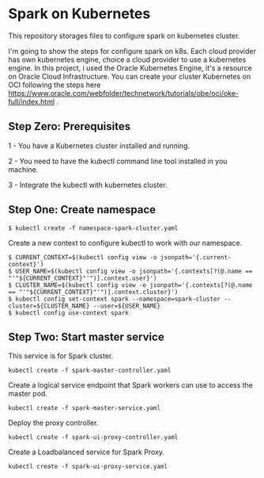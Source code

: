 # Spark on Kubernetes
This repository storages files to configure spark on kubernetes cluster. 

I'm going to show the steps for configure spark on k8s. Each cloud provider has own kubernetes engine, choice a cloud provider to use a kubernetes engine. In this project, i used the Oracle Kubernetes Engine, it's a resource on Oracle Cloud Infrastructure. You can create your cluster Kubernetes on OCI following the steps here https://www.oracle.com/webfolder/technetwork/tutorials/obe/oci/oke-full/index.html .


## Step Zero: Prerequisites
1 - You have a Kubernetes cluster installed and running.

2 - You need to have the kubectl command line tool installed in you machine.

3 - Integrate the kubectl with kubernetes cluster.

## Step One: Create namespace
```
$ kubectl create -f namespace-spark-cluster.yaml
```
Create a new context to configure kubectl to work with our namespace.
```
$ CURRENT_CONTEXT=$(kubectl config view -o jsonpath='{.current-context}')
$ USER_NAME=$(kubectl config view -o jsonpath='{.contexts[?(@.name == "'"${CURRENT_CONTEXT}"'")].context.user}')
$ CLUSTER_NAME=$(kubectl config view -o jsonpath='{.contexts[?(@.name == "'"${CURRENT_CONTEXT}"'")].context.cluster}')
$ kubectl config set-context spark --namespace=spark-cluster --cluster=${CLUSTER_NAME} --user=${USER_NAME}
$ kubectl config use-context spark
```
## Step Two: Start master service
This service is for Spark cluster.
```
kubectl create -f spark-master-controller.yaml

```
Create a logical service endpoint that Spark workers can use to access the master pod.
```
kubectl create -f spark-master-service.yaml
```
Deploy the proxy controller.
```
kubectl create -f spark-ui-proxy-controller.yaml
```
 Create a Loadbalanced service for Spark Proxy.
 ```
 kubectl create -f spark-ui-proxy-service.yaml
 ```
